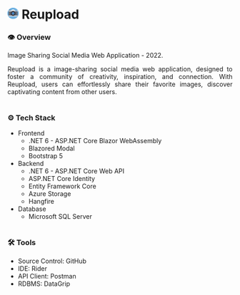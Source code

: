 # <img src="reupload.svg" width="25"/> Reupload

### **👁️ Overview**
Image Sharing Social Media Web Application - 2022.

<p align="justify">
  Reupload is a image-sharing social media web application, designed to foster a community of creativity, inspiration, and connection. With Reupload, users can effortlessly share their favorite images, discover captivating content from other users.
</p>

#

### **⚙️ Tech Stack**
- Frontend
  - .NET 6 - ASP.NET Core Blazor WebAssembly
  - Blazored Modal
  - Bootstrap 5
- Backend
  - .NET 6 - ASP.NET Core Web API
  - ASP.NET Core Identity
  - Entity Framework Core
  - Azure Storage
  - Hangfire
- Database
  - Microsoft SQL Server

#

### **🛠️ Tools**
- Source Control: GitHub
- IDE: Rider
- API Client: Postman
- RDBMS: DataGrip